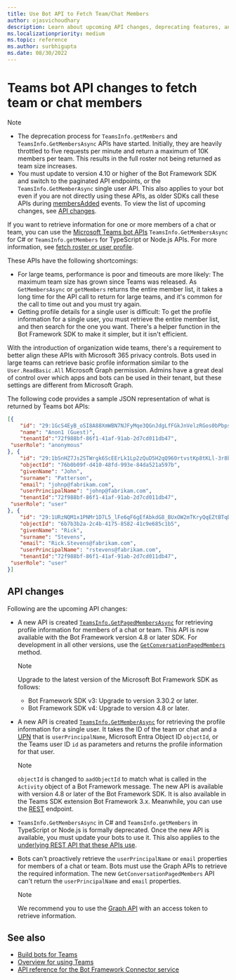 ```yaml
---
title: Use Bot API to Fetch Team/Chat Members
author: ojasvichoudhary 
description: Learn about upcoming API changes, deprecating features, and limitations of Bot APIs used for retrieving members of team and chat.
ms.localizationpriority: medium
ms.topic: reference
ms.author: surbhigupta
ms.date: 08/30/2022
---
```


# Teams bot API changes to fetch team or chat members

> [!NOTE]
>
> * The deprecation process for `TeamsInfo.getMembers` and `TeamsInfo.GetMembersAsync` APIs have started. Initially, they are heavily throttled to five requests per minute and return a maximum of 10K members per team. This results in the full roster not being returned as team size increases.
> * You must update to version 4.10 or higher of the Bot Framework SDK and switch to the paginated API endpoints, or the `TeamsInfo.GetMemberAsync` single user API. This also applies to your bot even if you are not directly using these APIs, as older SDKs call these APIs during [membersAdded](../bots/how-to/conversations/subscribe-to-conversation-events.md#members-added) events. To view the list of upcoming changes, see [API changes](team-chat-member-api-changes.md#api-changes).

If you want to retrieve information for one or more members of a chat or team, you can use the [Microsoft Teams bot APIs](/microsoftteams/platform/bots/how-to/get-teams-context?tabs=dotnet#fetch-the-roster-or-user-profile) `TeamsInfo.GetMembersAsync` for C# or `TeamsInfo.getMembers` for TypeScript or Node.js APIs. For more information, see [fetch roster or user profile](../bots/how-to/get-teams-context.md#fetch-the-roster-or-user-profile).

These APIs have the following shortcomings:

* For large teams, performance is poor and timeouts are more likely: The maximum team size has grown since Teams was released. As `GetMembersAsync` or `getMembers` returns the entire member list, it takes a long time for the API call to return for large teams, and it's common for the call to time out and you must try again.
* Getting profile details for a single user is difficult: To get the profile information for a single user, you must retrieve the entire member list, and then search for the one you want. There's a helper function in the Bot Framework SDK to make it simpler, but it isn't efficient.

With the introduction of organization wide teams, there's a requirement to better align these APIs with Microsoft 365 privacy controls. Bots used in large teams can retrieve basic profile information similar to the `User.ReadBasic.All` Microsoft Graph permission. Admins have a great deal of control over which apps and bots can be used in their tenant, but these settings are different from Microsoft Graph.

The following code provides a sample JSON representation of what is returned by Teams bot APIs:

```json
[{
    "id": "29:1GcS4EyB_oSI8A88XmWBN7NJFyMqe3QGnJdgLfFGkJnVelzRGos0bPbpsfJjcbAD22bmKc4GMbrY2g4JDrrA8vM06X1-cHHle4zOE6U4ttcc",
    "name": "Anon1 (Guest)",
    "tenantId":"72f988bf-86f1-41af-91ab-2d7cd011db47",
 "userRole": "anonymous"
}, {
    "id": "29:1bSnHZ7Js2STWrgk6ScEErLk1Lp2zQuD5H2qQ960rtvstKp8tKLl-3r8b6DoW0QxZimuTxk_kupZ1DBMpvIQQUAZL-PNj0EORDvRZXy8kvWk",
    "objectId": "76b0b09f-d410-48fd-993e-84da521a597b",
    "givenName": "John",
    "surname": "Patterson",
    "email": "johnp@fabrikam.com",
    "userPrincipalName": "johnp@fabrikam.com",
    "tenantId":"72f988bf-86f1-41af-91ab-2d7cd011db47",
 "userRole": "user"
}, {
    "id": "29:1URzNQM1x1PNMr1D7L5_lFe6qF6gEfAbkdG8_BUxOW2mTKryQqEZtBTqDt10-MghkzjYDuUj4KG6nvg5lFAyjOLiGJ4jzhb99WrnI7XKriCs",
    "objectId": "6b7b3b2a-2c4b-4175-8582-41c9e685c1b5",
    "givenName": "Rick",
    "surname": "Stevens",
    "email": "Rick.Stevens@fabrikam.com",
    "userPrincipalName": "rstevens@fabrikam.com",
    "tenantId":"72f988bf-86f1-41af-91ab-2d7cd011db47",
 "userRole": "user"
}]
```

## API changes

Following are the upcoming API changes:

* A new API is created [`TeamsInfo.GetPagedMembersAsync`](/microsoftteams/platform/bots/how-to/get-teams-context?tabs=dotnet#fetch-the-roster-or-user-profile) for retrieving profile information for members of a chat or team. This API is now available with the Bot Framework version 4.8 or later SDK. For development in all other versions, use the [`GetConversationPagedMembers`](/dotnet/api/microsoft.bot.connector.conversationsextensions.getconversationpagedmembersasync?view=botbuilder-dotnet-stable&preserve-view=true) method.

    > [!NOTE]
    >
    > Upgrade to the latest version of the Microsoft Bot Framework SDK as follows:
    >
    > * Bot Framework SDK v3: Upgrade to version 3.30.2 or later.
    > * Bot Framework SDK v4: Upgrade to version 4.8 or later.

* A new API is created [`TeamsInfo.GetMemberAsync`](/microsoftteams/platform/bots/how-to/get-teams-context?tabs=dotnet#get-single-member-details) for retrieving the profile information for a single user. It takes the ID of the team or chat and a [UPN](/windows/win32/ad/naming-properties#userprincipalname) that is `userPrincipalName`, Microsoft Entra Object ID `objectId`, or the Teams user ID `id` as parameters and returns the profile information for that user.

    > [!NOTE]
    > `objectId` is changed to `aadObjectId` to match what is called in the `Activity` object of a Bot Framework message. The new API is available with version 4.8 or later of the Bot Framework SDK. It is also available in the Teams SDK extension Bot Framework 3.x. Meanwhile, you can use the [REST](/microsoftteams/platform/bots/how-to/get-teams-context?tabs=json#get-single-member-details) endpoint.

* `TeamsInfo.GetMembersAsync` in C# and `TeamsInfo.getMembers` in TypeScript or Node.js is formally deprecated. Once the new API is available, you must update your bots to use it. This also applies to the [underlying REST API that these APIs use](/microsoftteams/platform/bots/how-to/get-teams-context?tabs=json#tabpanel_CeZOj-G++Q_json).
* Bots can't proactively retrieve the `userPrincipalName` or `email` properties for members of a chat or team. Bots must use the Graph APIs to retrieve the required information. The new `GetConversationPagedMembers` API can't return the `userPrincipalName` and `email` properties.

    > [!NOTE]
    > We recommend you to use the [Graph API](/graph/api/user-get?view=graph-rest-1.0&tabs=http&preserve-view=true#examples) with an access token to retrieve information.

## See also

* [Build bots for Teams](../bots/what-are-bots.md)
* [Overview for using Teams](/graph/teams-concept-overview)
* [API reference for the Bot Framework Connector service](/azure/bot-service/rest-api/bot-framework-rest-connector-api-reference)

